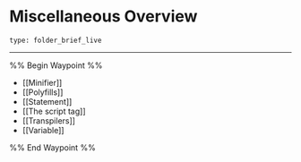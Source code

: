 # Miscellaneous Overview
 
```ccard
type: folder_brief_live
```
 
---

%% Begin Waypoint %%
- [[Minifier]]
- [[Polyfills]]
- [[Statement]]
- [[The script tag]]
- [[Transpilers]]
- [[Variable]]

%% End Waypoint %%